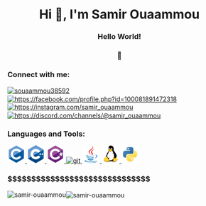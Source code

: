 <h1 align="center">Hi 👋, I'm Samir Ouaammou</h1>
<h3 align="center">         Hello  World!</h3>
<h3 align="center">              🙂      </h3>


<h3 align="left">Connect with me:</h3>
<p align="left">
<a href="https://twitter.com/souaammou38592" target="blank"><img align="center" src="https://raw.githubusercontent.com/rahuldkjain/github-profile-readme-generator/master/src/images/icons/Social/twitter.svg" alt="souaammou38592" height="30" width="40" /></a>
<a href="https://fb.com/https://facebook.com/profile.php?id=100081891472318" target="blank"><img align="center" src="https://raw.githubusercontent.com/rahuldkjain/github-profile-readme-generator/master/src/images/icons/Social/facebook.svg" alt="https://facebook.com/profile.php?id=100081891472318" height="30" width="40" /></a>
<a href="https://instagram.com/https://instagram.com/samir_ouaammou" target="blank"><img align="center" src="https://raw.githubusercontent.com/rahuldkjain/github-profile-readme-generator/master/src/images/icons/Social/instagram.svg" alt="https://instagram.com/samir_ouaammou" height="30" width="40" /></a>
<a href="https://discord.gg/https://discord.com/channels/@samir_ouaammou" target="blank"><img align="center" src="https://raw.githubusercontent.com/rahuldkjain/github-profile-readme-generator/master/src/images/icons/Social/discord.svg" alt="https://discord.com/channels/@samir_ouaammou" height="30" width="40" /></a>
</p>

<h3 align="left">Languages and Tools:</h3>
<p align="left"> <a href="https://www.cprogramming.com/" target="_blank" rel="noreferrer"> <img src="https://raw.githubusercontent.com/devicons/devicon/master/icons/c/c-original.svg" alt="c" width="40" height="40"/> </a> <a href="https://www.w3schools.com/cpp/" target="_blank" rel="noreferrer"> <img src="https://raw.githubusercontent.com/devicons/devicon/master/icons/cplusplus/cplusplus-original.svg" alt="cplusplus" width="40" height="40"/> </a> <a href="https://www.w3schools.com/cs/" target="_blank" rel="noreferrer"> <img src="https://raw.githubusercontent.com/devicons/devicon/master/icons/csharp/csharp-original.svg" alt="csharp" width="40" height="40"/> </a> <a href="https://git-scm.com/" target="_blank" rel="noreferrer"> <img src="https://www.vectorlogo.zone/logos/git-scm/git-scm-icon.svg" alt="git" width="40" height="40"/> </a> <a href="https://www.java.com" target="_blank" rel="noreferrer"> <img src="https://raw.githubusercontent.com/devicons/devicon/master/icons/java/java-original.svg" alt="java" width="40" height="40"/> </a> <a href="https://www.linux.org/" target="_blank" rel="noreferrer"> <img src="https://raw.githubusercontent.com/devicons/devicon/master/icons/linux/linux-original.svg" alt="linux" width="40" height="40"/> </a> <a href="https://www.python.org" target="_blank" rel="noreferrer"> <img src="https://raw.githubusercontent.com/devicons/devicon/master/icons/python/python-original.svg" alt="python" width="40" height="40"/> </a> </p>

<h3 align="left">$$$$$$$$$$$$$$$$$$$$$$$$$$$$$$</h3>

<p><img align="left" src="https://github-readme-stats.vercel.app/api/top-langs?username=samir-ouaammou&show_icons=true&locale=en&layout=compact" alt="samir-ouaammou" /></p>


<p><img align="center" src="https://github-readme-streak-stats.herokuapp.com/?user=samir-ouaammou&" alt="samir-ouaammou" /></p>
